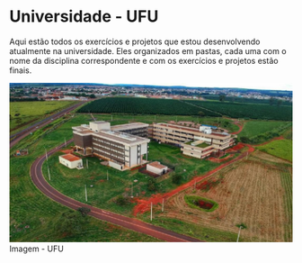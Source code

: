 # Universidade - UFU
Aqui estão todos os exercícios e projetos que estou desenvolvendo atualmente na universidade. Eles organizados em pastas, cada uma com o nome da disciplina correspondente e com os exercícios e projetos estão finais.

<img src="Imagens/Ufu.jpeg">Imagem - UFU</img>